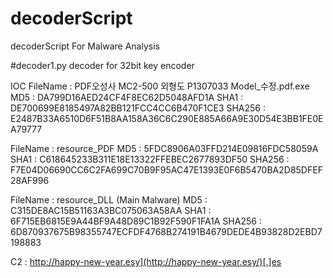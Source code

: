 # decoderScript
decoderScript For Malware Analysis

#decoder1.py
decoder for 32bit key encoder

IOC
FileName : PDF오성사 MC2-500 외형도 P1307033 Model_수정.pdf.exe
MD5 : DA799D16AED24CF4F8EC62D5048AFD1A
SHA1 : DE700699E8185497A82BB121FCC4CC6B470F1CE3
SHA256 : E2487B33A6510D6F51B8AA158A36C6C290E885A66A9E30D54E3BB1FE0EA79777

FileName : resource_PDF
MD5 : 5FDC8906A03FFD214E09816FDC58059A
SHA1 : C618645233B311E18E13322FFEBEC2677893DF50
SHA256 : F7E04D06690CC6C2FA699C70B9F95AC47E1393E0F6B5470BA2D85DFEF28AF996

FileName : resource_DLL (Main Malware)
MD5 : C315DE8AC15B51163A3BC075063A58AA
SHA1 : 6F715EB6815E9A44BF9A48D89C1B92F590F1FA1A
SHA256 : 6D870937675B98355747ECFDF4768B274191B4679DEDE4B93828D2EBD7198883

C2 : http://happy-new-year.esy](http://happy-new-year.esy/)[.]es
